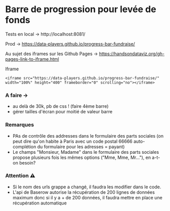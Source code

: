 # Barre de progression pour levée de fonds

Tests en local -> http://localhost:8081/

Prod -> https://data-players.github.io/progress-bar-fundraise/

Au sujet des iframes sur les Github Pages -> https://handsondataviz.org/gh-pages-link-to-iframe.html

Iframe 

```
<iframe src="https://data-players.github.io/progress-bar-fundraise/" width="100%" height="400" frameborder="0" scrolling="no"></iframe>
```

### A faire ->
- au delà de 30k, pb de css ! (faire 4ème barre)
- gérer tailles d'écran pour moitié de valeur barre

### Remarques 
- PAs de contrôle des addresses dans le formulaire des parts sociales (on peut dire qu'on habite à Paris avec un code postal 66666 auto-complétion du formulaire pour les adresses = payant)
- Le champs "Monsieur, Madame" dans le formulaire des parts sociales propose plusieurs fois les mêmes options ("Mme, Mme, Mr..."), en a-t-on besoin?

### Attention :warning:
- Si le nom des urls grappe a changé, il faudra les modifier dans le code.
- L'api de Baserow autorise la récupération de 200 lignes de données maximum donc si il y a + de 200 données, il faudra mettre en place une récupération automatique
